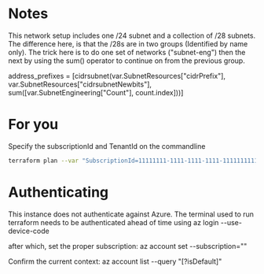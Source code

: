 # Notes
This network setup includes one /24 subnet and a collection of /28 subnets. The difference here, is that the /28s
are in two groups (Identified by name only). The trick here is to do one set of networks ("subnet-eng") then the 
next by using the sum() operator to continue on from the previous group.

  address_prefixes     = [cidrsubnet(var.SubnetResources["cidrPrefix"], var.SubnetResources["cidrsubnetNewbits"], sum([var.SubnetEngineering["Count"], count.index]))]


# For you
Specify the subscriptionId and TenantId on the commandline
```bash
terraform plan --var "SubscriptionId=11111111-1111-1111-1111-111111111111" --var "TenantId=11111111-1111-1111-1111-111111111111"

```

# Authenticating
This instance does not authenticate against Azure. The terminal used to run terraform needs to be authenticated ahead of time using
az login --use-device-code

after which, set the proper subscription:
az account set --subscription="<GUID>"

Confirm the current context:
az account list --query "[?isDefault]"

